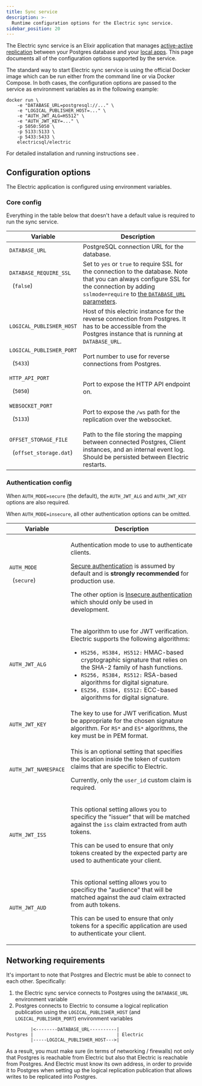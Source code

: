 ```yaml
---
title: Sync service
description: >-
  Runtime configuration options for the Electric sync service.
sidebar_position: 20
---
```


The Electric sync service is an Elixir application that manages [active-active replication](/docs/intro/active-active) between your Postgres database and your [local apps](/docs/intro/local-first). This page documents all of the configuration options supported by the service.

The standard way to start Electric sync service is using the official Docker image which can be run either from the command line or via Docker Compose. In both cases, the configuration options are passed to the service as environment variables as in the following example:

```shell
docker run \
    -e "DATABASE_URL=postgresql://..." \
    -e "LOGICAL_PUBLISHER_HOST=..." \
    -e "AUTH_JWT_ALG=HS512" \
    -e "AUTH_JWT_KEY=..." \
    -p 5050:5050 \
    -p 5133:5133 \
    -p 5433:5433 \
    electricsql/electric
```

For detailed installation and running instructions see <DocPageLink path="usage/installation/service" />.

## Configuration options

The Electric application is configured using environment variables.

### Core config

Everything in the table below that doesn't have a default value is required to run the sync service.

| Variable                                                        | Description                                                                                                                                                                                                                                                                                                                                                                       |
|-----------------------------------------------------------------|-----------------------------------------------------------------------------------------------------------------------------------------------------------------------------------------------------------------------------------------------------------------------------------------------------------------------------------------------------------------------------------|
| `DATABASE_URL`                                                  | PostgreSQL connection URL for the database.                                                                                                                                                                                                                                                                                                                                       |
| `DATABASE_REQUIRE_SSL`<p>&nbsp;&nbsp;(`false`)</p>              | Set to `yes` or `true` to require SSL for the connection to the database. Note that you can always configure SSL for the connection by adding `sslmode=require` to [the `DATABASE_URL` parameters](https://www.postgresql.org/docs/current/libpq-connect.html#LIBPQ-PARAMKEYWORDS).                                                                                               |
| `LOGICAL_PUBLISHER_HOST`                                        | Host of this electric instance for the reverse connection from Postgres. It has to be accessible from the Postgres instance that is running at `DATABASE_URL`.                                                                                                                                                                                                                    |
| `LOGICAL_PUBLISHER_PORT`<p>&nbsp;&nbsp;(`5433`)</p>             | Port number to use for reverse connections from Postgres.                                                                                                                                                                                                                                                                                                                         |
| `HTTP_API_PORT`<p>&nbsp;&nbsp;(`5050`)</p>                      | Port to expose the HTTP API endpoint on.                                                                                                                                                                                                                                                                                                                                          |
| `WEBSOCKET_PORT`<p>&nbsp;&nbsp;(`5133`)</p>                     | Port to expose the `/ws` path for the replication over the websocket.                                                                                                                                                                                                                                                                                                             |
| `OFFSET_STORAGE_FILE`<p>&nbsp;&nbsp;(`offset_storage.dat`)</p>  | Path to the file storing the mapping between connected Postgres, Client instances, and an internal event log. Should be persisted between Electric restarts.                                                                                                                                                                                                                      |

### Authentication config

When `AUTH_MODE=secure` (the default), the `AUTH_JWT_ALG` and `AUTH_JWT_KEY` options are also required.

When `AUTH_MODE=insecure`, all other authentication options can be omitted.

| Variable                                                        | Description                                                                                                                                                                                                                                                                                                                                                                       |
|-----------------------------------------------------------------|-----------------------------------------------------------------------------------------------------------------------------------------------------------------------------------------------------------------------------------------------------------------------------------------------------------------------------------------------------------------------------------|
| `AUTH_MODE`<p>&nbsp;&nbsp;(`secure`)</p>                        | <p>Authentication mode to use to authenticate clients.</p><p>[Secure authentication](/docs/usage/auth/secure) is assumed by default and is <strong>strongly recommended</strong> for production use.</p><p>The other option is [Insecure authentication](/docs/usage/auth/insecure) which should only be used in development.</p>                                                 |
| `AUTH_JWT_ALG`                                                  | <p>The algorithm to use for JWT verification. Electric supports the following algorithms:</p><ul><li>`HS256, HS384, HS512:` HMAC-based cryptographic signature that relies on the SHA-2 family of hash functions.</li><li>`RS256, RS384, RS512:` RSA-based algorithms for digital signature.</li><li>`ES256, ES384, ES512:` ECC-based algorithms for digital signature.</li></ul> |
| `AUTH_JWT_KEY`                                                  | The key to use for JWT verification. Must be appropriate for the chosen signature algorithm. For `RS*` and `ES*` algorithms, the key must be in PEM format.                                                                                                                                                                                                                       |
| `AUTH_JWT_NAMESPACE`                                            | <p>This is an optional setting that specifies the location inside the token of custom claims that are specific to Electric.</p><p>Currently, only the `user_id` custom claim is required.</p>                                                                                                                                                                                     |
| `AUTH_JWT_ISS`                                                  | <p>This optional setting allows you to specificy the "issuer" that will be matched against the `iss` claim extracted from auth tokens.</p><p>This can be used to ensure that only tokens created by the expected party are used to authenticate your client.</p>                                                                                                                  |
| `AUTH_JWT_AUD`                                                  | <p>This optional setting allows you to specificy the "audience" that will be matched against the aud claim extracted from auth tokens.</p><p>This can be used to ensure that only tokens for a specific application are used to authenticate your client.</p>                                                                                                                     |

## Networking requirements

It's important to note that Postgres and Electric must be able to connect to each other. Specifically:

1. the Electric sync service connects to Postgres using the `DATABASE_URL` environment variable
2. Postgres connects to Electric to consume a logical replication publication using the `LOGICAL_PUBLISHER_HOST` (and `LOGICAL_PUBLISHER_PORT`) environment variables

```
         |<--------DATABASE_URL----------|
Postgres |                               | Electric
         |-----LOGICAL_PUBLISHER_HOST--->|
```

As a result, you must make sure (in terms of networking / firewalls) not only that Postgres is reachable from Electric but also that Electric is reachable from Postgres. And Electric must know its own address, in order to provide it to Postgres when setting up the logical replication publication that allows writes to be replicated into Postgres.
